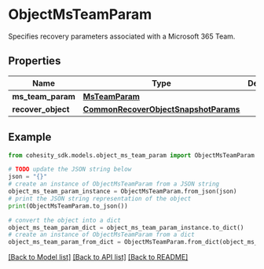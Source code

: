 # ObjectMsTeamParam

Specifies recovery parameters associated with a Microsoft 365 Team.

## Properties

Name | Type | Description | Notes
------------ | ------------- | ------------- | -------------
**ms_team_param** | [**MsTeamParam**](MsTeamParam.md) |  | 
**recover_object** | [**CommonRecoverObjectSnapshotParams**](CommonRecoverObjectSnapshotParams.md) |  | 

## Example

```python
from cohesity_sdk.models.object_ms_team_param import ObjectMsTeamParam

# TODO update the JSON string below
json = "{}"
# create an instance of ObjectMsTeamParam from a JSON string
object_ms_team_param_instance = ObjectMsTeamParam.from_json(json)
# print the JSON string representation of the object
print(ObjectMsTeamParam.to_json())

# convert the object into a dict
object_ms_team_param_dict = object_ms_team_param_instance.to_dict()
# create an instance of ObjectMsTeamParam from a dict
object_ms_team_param_from_dict = ObjectMsTeamParam.from_dict(object_ms_team_param_dict)
```
[[Back to Model list]](../README.md#documentation-for-models) [[Back to API list]](../README.md#documentation-for-api-endpoints) [[Back to README]](../README.md)



